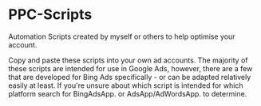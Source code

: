 # PPC-Scripts
Automation Scripts created by myself or others to help optimise your account.

Copy and paste these scripts into your own ad accounts. The majority of these scripts are intended for use in Google Ads, however, there are a few that are developed for Bing Ads specifically - or can be adapted relatively easily at least. If you're unsure about which script is intended for which platform search for BingAdsApp. or AdsApp/AdWordsApp. to determine.
